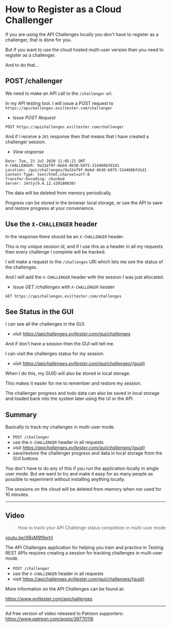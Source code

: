 # How to Register as a Cloud Challenger

If you are using the API Challenges locally you don't have to register as a challenger, that is done for you.

But if you want to use the cloud hosted multi-user version then you need to register as a challenger.

And to do that...

## POST /challenger

We need to make an API call to the `/challenger` uri.

In my API testing tool. I will issue a POST request to `https://apichallenges.eviltester.com/challenger`

- _Issue POST Request_

~~~~~~~~
POST https://apichallenges.eviltester.com/challenger
~~~~~~~~

And if I receive a `201` response then that means that I have created a challenger session.

- _View response_

~~~~~~~~
Date: Tue, 21 Jul 2020 11:05:21 GMT
X-CHALLENGER: 9a32ef9f-0ebd-4b30-b975-314460bfd1d1
Location: /gui/challenges/9a32ef9f-0ebd-4b30-b975-314460bfd1d1
Content-Type: text/html;charset=utf-8
Transfer-Encoding: chunked
Server: Jetty(9.4.12.v20180830)
~~~~~~~~

The data will be deleted from memory periodically.

Progress can be stored in the browser local storage, or use the API to save and restore progress at your convenience.

## Use the `X-CHALLENGER` header

In the response there should be an `X-CHALLENGER` header.

This is my unique session id, and if I use this as a header in all my requests then every challenge I complete will be tracked.

I will make a request to the `/challenges` URI which lets me see the status of the challenges.

And I will add the `X-CHALLENGER` header with the session I was just allocated.

- _Issue GET /challenges with `X-CHALLENGER` header_

~~~~~~~~~
GET https://apichallenges.eviltester.com/challenges
~~~~~~~~~

## See Status in the GUI

I can see all the challenges in the GUI.

- _visit https://apichallenges.eviltester.com/gui/challenges_

And if don't have a session then the GUI will tell me.

I can visit the challenges status for my session.

- _visit https://apichallenges.eviltester.com/gui/challenges/{guid}_

When I do this, my GUID will also be stored in local storage.

This makes it easier for me to remember and restore my session.

The challenger progress and todo data can also be saved in local storage and loaded back into the system later using the UI or the API.

## Summary

Basically to track my challenges in multi-user mode.

- `POST /challenger`
- use the `X-CHALLENGER` header in all requests
- _visit https://apichallenges.eviltester.com/gui/challenges/{guid}_
- save/restore the challenger progress and data in local storage from the GUI buttons

You don't have to do any of this if you run the application locally in single user mode. But we want to try and make it easy for as many people as possible to experiment without installing anything locally.

The sessions on the cloud will be deleted from memory when not used for 10 minutes.

---

## Video

> How to track your API Challenge status completion in multi-user mode

[youtu.be/XBsM9f9xrhI](https://youtu.be/XBsM9f9xrhI)

The API Challenges application for helping you train and practice in Testing REST APIs requires creating a session for tracking challenges in multi-user mode.

- `POST /challenger`
- use the `X-CHALLENGER` header in all requests
- visit https://apichallenges.eviltester.com/gui/challenges/{guid}

More information on the API Challenges can be found at:

https://www.eviltester.com/apichallenges

---

Ad free version of video released to Patreon supporters: https://www.patreon.com/posts/39770116